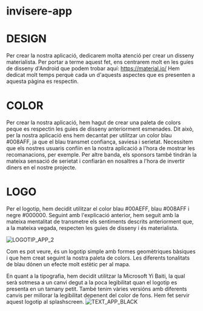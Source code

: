 # invisere-app

# DESIGN

Per crear la nostra aplicació, dedicarem molta atenció per crear un disseny materialista. Per portar a terme aquest fet, ens centrarem molt en les guíes de disseny d'Android que podem trobar aquí: <https://material.io/>
Hem dedicat molt temps perquè cada un d'aquests aspectes que es presenten a aquesta pàgina es respectin.

# COLOR

Per crear la nostra aplicació, hem hagut de crear una paleta de colors peque es respectin les guies de disseny anteriorment esmenades. Dit això, per la nostra aplicació ens hem decantat per utilitzar un color blau #008AFF, ja que el blau transmet confiança, saviesa i serietat. Necessitem que els nostres usuaris confiin en la nostra aplicació a l'hora de mostrar les recomanacions, per exemple. Per altre banda, els sponsors també tindràn la mateixa sensació de serietat i confiaràn en nosaltres a l'hora de invertir diners en el nostre projecte.


# LOGO

Per el logotip, hem decidit utilitzar el color blau #00AEFF,  blau #008AFF i negre #000000. Seguint amb l'explicació anterior, hem seguit amb la mateixa mentalitat de transmetre els sentiments descrits anteriorment que, a la mateixa vegada, respecten les guies de disseny i és materialista.

![LOGOTIP_APP_2](https://user-images.githubusercontent.com/72124673/111907538-20614c00-8a56-11eb-9839-88d6a78fe3a5.png)

Com es pot veure, és un logotip simple amb formes geomètriques bàsiques i que hem creat seguint la nostra paleta de colors. Les diferents tonalitats de blau dónen un efecte molt estètic per al mapa.

En quant a la tipografia, hem decidit utilitzar la Microsoft Yi Baiti, la qual serà sotmesa a un canvi degut a la poca legibilitat quan el logotip es presenta en un tamany petit. També tenim vàries versións amb diferents canvis per millorar la legibilitat depenent del color de fons. Hem fet servir aquest logotip al splashscreen.
![TEXT_APP_BLACK](https://user-images.githubusercontent.com/72124673/111907933-9b773200-8a57-11eb-912b-9e2ba638d7fc.png)
